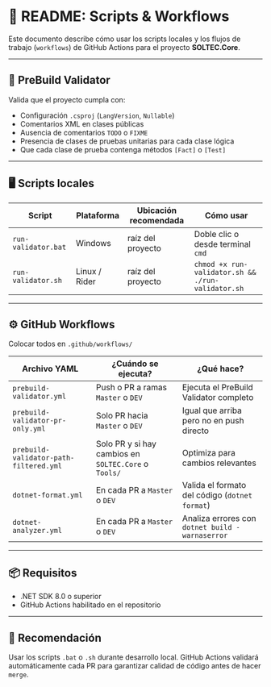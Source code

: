 # 📘 README: Scripts & Workflows

Este documento describe cómo usar los scripts locales y los flujos de trabajo (`workflows`) de GitHub Actions para el proyecto **SOLTEC.Core**.

---

## 🧪 PreBuild Validator

Valida que el proyecto cumpla con:

- Configuración `.csproj` (`LangVersion`, `Nullable`)
- Comentarios XML en clases públicas
- Ausencia de comentarios `TODO` o `FIXME`
- Presencia de clases de pruebas unitarias para cada clase lógica
- Que cada clase de prueba contenga métodos `[Fact]` o `[Test]`

---

## 🖥️ Scripts locales

| Script                  | Plataforma     | Ubicación recomendada    | Cómo usar                                  |
|-------------------------|----------------|---------------------------|---------------------------------------------|
| `run-validator.bat`     | Windows        | raíz del proyecto         | Doble clic o desde terminal `cmd`          |
| `run-validator.sh`      | Linux / Rider  | raíz del proyecto         | `chmod +x run-validator.sh && ./run-validator.sh` |

---

## ⚙️ GitHub Workflows

Colocar todos en `.github/workflows/`

| Archivo YAML                                  | ¿Cuándo se ejecuta?                              | ¿Qué hace?                                      |
|----------------------------------------------|--------------------------------------------------|-------------------------------------------------|
| `prebuild-validator.yml`                     | Push o PR a ramas `Master` o `DEV`              | Ejecuta el PreBuild Validator completo          |
| `prebuild-validator-pr-only.yml`             | Solo PR hacia `Master` o `DEV`                  | Igual que arriba pero no en push directo        |
| `prebuild-validator-path-filtered.yml`       | Solo PR y si hay cambios en `SOLTEC.Core` o `Tools/` | Optimiza para cambios relevantes           |
| `dotnet-format.yml`                          | En cada PR a `Master` o `DEV`                   | Valida el formato del código (`dotnet format`)  |
| `dotnet-analyzer.yml`                        | En cada PR a `Master` o `DEV`                   | Analiza errores con `dotnet build -warnaserror` |

---

## 📦 Requisitos

- .NET SDK 8.0 o superior
- GitHub Actions habilitado en el repositorio

---

## 🧭 Recomendación

Usar los scripts `.bat` o `.sh` durante desarrollo local. GitHub Actions validará automáticamente cada PR para garantizar calidad de código antes de hacer `merge`.